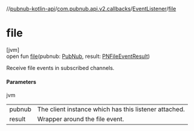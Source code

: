 //[pubnub-kotlin-api](../../../index.md)/[com.pubnub.api.v2.callbacks](../index.md)/[EventListener](index.md)/[file](file.md)

# file

[jvm]\
open fun [file](file.md)(pubnub: [PubNub](../../com.pubnub.api/-pub-nub/index.md), result: [PNFileEventResult](../../../../../pubnub-core/pubnub-core-api/pubnub-core-api/com.pubnub.api.models.consumer.pubsub.files/-p-n-file-event-result/index.md))

Receive file events in subscribed channels.

#### Parameters

jvm

| | |
|---|---|
| pubnub | The client instance which has this listener attached. |
| result | Wrapper around the file event. |
